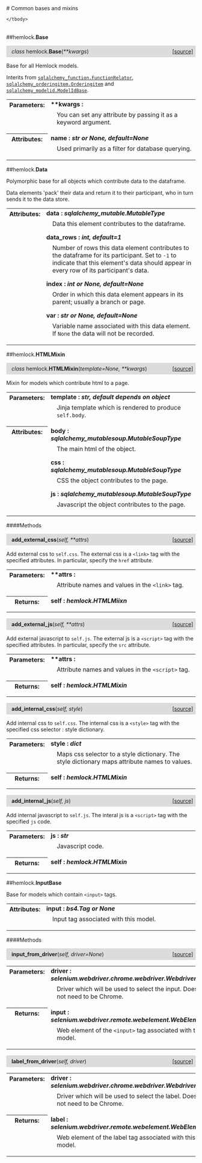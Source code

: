 <script src="https://cdn.mathjax.org/mathjax/latest/MathJax.js?config=TeX-AMS-MML_HTMLorMML" type="text/javascript"></script>

<link rel="stylesheet" href="https://assets.readthedocs.org/static/css/readthedocs-doc-embed.css" type="text/css" />

<style>
    a.src-href {
        float: right;
    }
    p.attr {
        margin-top: 0.5em;
        margin-left: 1em;
    }
    p.func-header {
        background-color: gainsboro;
        border-radius: 0.1em;
        padding: 0.5em;
        padding-left: 1em;
    }
    table.field-table {
        border-radius: 0.1em
    }
</style># Common bases and mixins

<table class="docutils field-list field-table" frame="void" rules="none">
    <col class="field-name" />
    <col class="field-body" />
    <tbody valign="top">
        
    </tbody>
</table>



##hemlock.**Base**

<p class="func-header">
    <i>class</i> hemlock.<b>Base</b>(<i>**kwargs</i>) <a class="src-href" target="_blank" href="https://github.com/dsbowen/hemlock/blob/master/hemlock/models/bases.py#L15">[source]</a>
</p>

Base for all Hemlock models.

Interits from [`sqlalchemy_function.FunctionRelator`](https://dsbowen.github.io/sqlalchemy-function/), [`sqlalchemy_orderingitem.Orderingitem`](https://dsbowen.githubio/sqlalchemy-orderingitem/) and [`sqlalchemy_modelid.ModelIdBase`](https://dsbowen.github.io/sqlalchemy-modelid/).

<table class="docutils field-list field-table" frame="void" rules="none">
    <col class="field-name" />
    <col class="field-body" />
    <tbody valign="top">
        <tr class="field">
    <th class="field-name"><b>Parameters:</b></td>
    <td class="field-body" width="100%"><b>**kwargs : <i></i></b>
<p class="attr">
    You can set any attribute by passing it as a keyword argument.
</p></td>
</tr>
<tr class="field">
    <th class="field-name"><b>Attributes:</b></td>
    <td class="field-body" width="100%"><b>name : <i>str or None, default=None</i></b>
<p class="attr">
    Used primarily as a filter for database querying.
</p></td>
</tr>
    </tbody>
</table>





##hemlock.**Data**



Polymorphic base for all objects which contribute data to the dataframe.

Data elements 'pack' their data and return it to their participant, who in turn sends it to the data store.

<table class="docutils field-list field-table" frame="void" rules="none">
    <col class="field-name" />
    <col class="field-body" />
    <tbody valign="top">
        <tr class="field">
    <th class="field-name"><b>Attributes:</b></td>
    <td class="field-body" width="100%"><b>data : <i>sqlalchemy_mutable.MutableType</i></b>
<p class="attr">
    Data this element contributes to the dataframe.
</p>
<b>data_rows : <i>int, default=1</i></b>
<p class="attr">
    Number of rows this data element contributes to the dataframe for its participant. Set to <code>-1</code> to indicate that this element's data should appear in every row of its participant's data.
</p>
<b>index : <i>int or None, default=None</i></b>
<p class="attr">
    Order in which this data element appears in its parent; usually a branch or page.
</p>
<b>var : <i>str or None, default=None</i></b>
<p class="attr">
    Variable name associated with this data element. If <code>None</code> the data will not be recorded.
</p></td>
</tr>
    </tbody>
</table>





##hemlock.**HTMLMixin**

<p class="func-header">
    <i>class</i> hemlock.<b>HTMLMixin</b>(<i>template=None, **kwargs</i>) <a class="src-href" target="_blank" href="https://github.com/dsbowen/hemlock/blob/master/hemlock/models/bases.py#L127">[source]</a>
</p>

Mixin for models which contribute html to a page.

<table class="docutils field-list field-table" frame="void" rules="none">
    <col class="field-name" />
    <col class="field-body" />
    <tbody valign="top">
        <tr class="field">
    <th class="field-name"><b>Parameters:</b></td>
    <td class="field-body" width="100%"><b>template : <i>str, default depends on object</i></b>
<p class="attr">
    Jinja template which is rendered to produce <code>self.body</code>.
</p></td>
</tr>
<tr class="field">
    <th class="field-name"><b>Attributes:</b></td>
    <td class="field-body" width="100%"><b>body : <i>sqlalchemy_mutablesoup.MutableSoupType</i></b>
<p class="attr">
    The main html of the object.
</p>
<b>css : <i>sqlalchemy_mutablesoup.MutableSoupType</i></b>
<p class="attr">
    CSS the object contributes to the page.
</p>
<b>js : <i>sqlalchemy_mutablesoup.MutableSoupType</i></b>
<p class="attr">
    Javascript the object contributes to the page.
</p></td>
</tr>
    </tbody>
</table>



####Methods



<p class="func-header">
    <i></i> <b>add_external_css</b>(<i>self, **attrs</i>) <a class="src-href" target="_blank" href="https://github.com/dsbowen/hemlock/blob/master/hemlock/models/bases.py#L158">[source]</a>
</p>

Add external css to `self.css`. The external css is a `<link>` tag
with the specified attributes. In particular, specify the `href`
attribute.

<table class="docutils field-list field-table" frame="void" rules="none">
    <col class="field-name" />
    <col class="field-body" />
    <tbody valign="top">
        <tr class="field">
    <th class="field-name"><b>Parameters:</b></td>
    <td class="field-body" width="100%"><b>**attrs : <i></i></b>
<p class="attr">
    Attribute names and values in the <code>&lt;link&gt;</code> tag.
</p></td>
</tr>
<tr class="field">
    <th class="field-name"><b>Returns:</b></td>
    <td class="field-body" width="100%"><b>self : <i>hemlock.HTMLMiixn</i></b>
<p class="attr">
    
</p></td>
</tr>
    </tbody>
</table>





<p class="func-header">
    <i></i> <b>add_external_js</b>(<i>self, **attrs</i>) <a class="src-href" target="_blank" href="https://github.com/dsbowen/hemlock/blob/master/hemlock/models/bases.py#L181">[source]</a>
</p>

Add external javascript to `self.js`. The external js is a `<script>`
tag with the specified attributes. In particular, specify the `src`
attribute.

<table class="docutils field-list field-table" frame="void" rules="none">
    <col class="field-name" />
    <col class="field-body" />
    <tbody valign="top">
        <tr class="field">
    <th class="field-name"><b>Parameters:</b></td>
    <td class="field-body" width="100%"><b>**attrs : <i></i></b>
<p class="attr">
    Attribute names and values in the <code>&lt;script&gt;</code> tag.
</p></td>
</tr>
<tr class="field">
    <th class="field-name"><b>Returns:</b></td>
    <td class="field-body" width="100%"><b>self : <i>hemlock.HTMLMixin</i></b>
<p class="attr">
    
</p></td>
</tr>
    </tbody>
</table>





<p class="func-header">
    <i></i> <b>add_internal_css</b>(<i>self, style</i>) <a class="src-href" target="_blank" href="https://github.com/dsbowen/hemlock/blob/master/hemlock/models/bases.py#L218">[source]</a>
</p>

Add internal css to `self.css`. The internal css is a `<style>` tag
with the specified css selector : style dictionary.

<table class="docutils field-list field-table" frame="void" rules="none">
    <col class="field-name" />
    <col class="field-body" />
    <tbody valign="top">
        <tr class="field">
    <th class="field-name"><b>Parameters:</b></td>
    <td class="field-body" width="100%"><b>style : <i>dict</i></b>
<p class="attr">
    Maps css selector to a style dictionary. The style dictionary maps attribute names to values.
</p></td>
</tr>
<tr class="field">
    <th class="field-name"><b>Returns:</b></td>
    <td class="field-body" width="100%"><b>self : <i>hemlock.HTMLMixin</i></b>
<p class="attr">
    
</p></td>
</tr>
    </tbody>
</table>





<p class="func-header">
    <i></i> <b>add_internal_js</b>(<i>self, js</i>) <a class="src-href" target="_blank" href="https://github.com/dsbowen/hemlock/blob/master/hemlock/models/bases.py#L246">[source]</a>
</p>

Add internal javascript to `self.js`. The interal js is a `<script>`
tag with the specified `js` code.

<table class="docutils field-list field-table" frame="void" rules="none">
    <col class="field-name" />
    <col class="field-body" />
    <tbody valign="top">
        <tr class="field">
    <th class="field-name"><b>Parameters:</b></td>
    <td class="field-body" width="100%"><b>js : <i>str</i></b>
<p class="attr">
    Javascript code.
</p></td>
</tr>
<tr class="field">
    <th class="field-name"><b>Returns:</b></td>
    <td class="field-body" width="100%"><b>self : <i>hemlock.HTMLMixin</i></b>
<p class="attr">
    
</p></td>
</tr>
    </tbody>
</table>



##hemlock.**InputBase**



Base for models which contain `<input>` tags.

<table class="docutils field-list field-table" frame="void" rules="none">
    <col class="field-name" />
    <col class="field-body" />
    <tbody valign="top">
        <tr class="field">
    <th class="field-name"><b>Attributes:</b></td>
    <td class="field-body" width="100%"><b>input : <i>bs4.Tag or None</i></b>
<p class="attr">
    Input tag associated with this model.
</p></td>
</tr>
    </tbody>
</table>



####Methods



<p class="func-header">
    <i></i> <b>input_from_driver</b>(<i>self, driver=None</i>) <a class="src-href" target="_blank" href="https://github.com/dsbowen/hemlock/blob/master/hemlock/models/bases.py#L280">[source]</a>
</p>



<table class="docutils field-list field-table" frame="void" rules="none">
    <col class="field-name" />
    <col class="field-body" />
    <tbody valign="top">
        <tr class="field">
    <th class="field-name"><b>Parameters:</b></td>
    <td class="field-body" width="100%"><b>driver : <i>selenium.webdriver.chrome.webdriver.Webdriver</i></b>
<p class="attr">
    Driver which will be used to select the input. Does not need to be Chrome.
</p></td>
</tr>
<tr class="field">
    <th class="field-name"><b>Returns:</b></td>
    <td class="field-body" width="100%"><b>input : <i>selenium.webdriver.remote.webelement.WebElement</i></b>
<p class="attr">
    Web element of the <code>&lt;input&gt;</code> tag associated with this model.
</p></td>
</tr>
    </tbody>
</table>





<p class="func-header">
    <i></i> <b>label_from_driver</b>(<i>self, driver</i>) <a class="src-href" target="_blank" href="https://github.com/dsbowen/hemlock/blob/master/hemlock/models/bases.py#L294">[source]</a>
</p>



<table class="docutils field-list field-table" frame="void" rules="none">
    <col class="field-name" />
    <col class="field-body" />
    <tbody valign="top">
        <tr class="field">
    <th class="field-name"><b>Parameters:</b></td>
    <td class="field-body" width="100%"><b>driver : <i>selenium.webdriver.chrome.webdriver.Webdriver</i></b>
<p class="attr">
    Driver which will be used to select the label. Does not need to be Chrome.
</p></td>
</tr>
<tr class="field">
    <th class="field-name"><b>Returns:</b></td>
    <td class="field-body" width="100%"><b>label : <i>selenium.webdriver.remote.webelement.WebElement</i></b>
<p class="attr">
    Web element of the label tag associated with this model.
</p></td>
</tr>
    </tbody>
</table>


